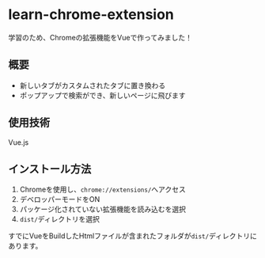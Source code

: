 # learn-chrome-extension
学習のため、Chromeの拡張機能をVueで作ってみました！

## 概要
- 新しいタブがカスタムされたタブに置き換わる
- ポップアップで検索ができ、新しいページに飛びます

## 使用技術
Vue.js

## インストール方法
1. Chromeを使用し、`chrome://extensions/`へアクセス
2. デベロッパーモードをON
3. パッケージ化されていない拡張機能を読み込むを選択
4. `dist/`ディレクトリを選択

すでにVueをBuildしたHtmlファイルが含まれたフォルダが`dist/`ディレクトリにあります。